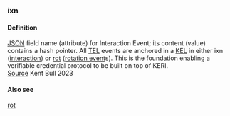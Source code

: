 ### ixn

<h4>Definition</h4><p><a href="JSON">JSON</a> field name (attribute) for Interaction Event; its content (value) contains a hash pointer. All <a href="transaction-event-log">TEL</a> events are anchored in a <a href="key-event-log">KEL</a> in either ixn (<a href="interaction-event">interaction</a>) or <a href="rot">rot</a> (<a href="rotation-event">rotation event</a>s). This is the foundation enabling a verifiable credential protocol to be built on top of KERI.<br><a href="https://kentbull.com/2023/03/09/keri-tutorial-series-treasure-hunting-in-abydos-issuing-and-verifying-a-credential-acdc/">Source</a> Kent Bull 2023</p><h4>Also see</h4><p><a href="rot">rot</a></p>